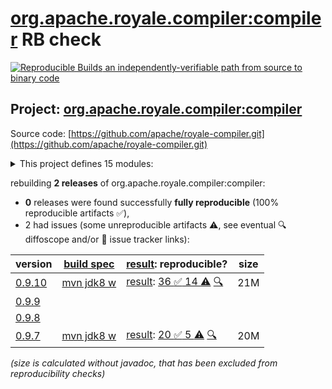 [org.apache.royale.compiler:compiler](https://central.sonatype.com/artifact/org.apache.royale.compiler/compiler/versions) RB check
=======

[![Reproducible Builds](https://reproducible-builds.org/images/logos/rb.svg) an independently-verifiable path from source to binary code](https://reproducible-builds.org/)

## Project: [org.apache.royale.compiler:compiler](https://central.sonatype.com/artifact/org.apache.royale.compiler/compiler/versions)

Source code: [https://github.com/apache/royale-compiler.git](https://github.com/apache/royale-compiler.git)

<details><summary>This project defines 15 modules:</summary>

* [org.apache.royale.compiler:compiler](https://central.sonatype.com/artifact/org.apache.royale.compiler/compiler/0.9.10)
* [org.apache.royale.compiler:compiler-common](https://central.sonatype.com/artifact/org.apache.royale.compiler/compiler-common/0.9.10)
* [org.apache.royale.compiler:compiler-externc](https://central.sonatype.com/artifact/org.apache.royale.compiler/compiler-externc/0.9.10)
* [org.apache.royale.compiler:compiler-jx](https://central.sonatype.com/artifact/org.apache.royale.compiler/compiler-jx/0.9.10)
* [org.apache.royale.compiler:compiler-playerglobalc](https://central.sonatype.com/artifact/org.apache.royale.compiler/compiler-playerglobalc/0.9.10)
* [org.apache.royale.compiler:compiler-test-utils](https://central.sonatype.com/artifact/org.apache.royale.compiler/compiler-test-utils/0.9.10)
* [org.apache.royale.compiler:debugger](https://central.sonatype.com/artifact/org.apache.royale.compiler/debugger/0.9.10)
* [org.apache.royale.compiler:flex-compiler-oem](https://central.sonatype.com/artifact/org.apache.royale.compiler/flex-compiler-oem/0.9.10)
* [org.apache.royale.compiler:formatter](https://central.sonatype.com/artifact/org.apache.royale.compiler/formatter/0.9.10)
* [org.apache.royale.compiler:linter](https://central.sonatype.com/artifact/org.apache.royale.compiler/linter/0.9.10)
* [org.apache.royale.compiler:royale-ant-tasks](https://central.sonatype.com/artifact/org.apache.royale.compiler/royale-ant-tasks/0.9.10)
* [org.apache.royale.compiler:royale-compiler-parent](https://central.sonatype.com/artifact/org.apache.royale.compiler/royale-compiler-parent/0.9.10)
* [org.apache.royale.compiler:royale-maven-plugin](https://central.sonatype.com/artifact/org.apache.royale.compiler/royale-maven-plugin/0.9.10)
* [org.apache.royale.compiler:royaleunit-ant-tasks](https://central.sonatype.com/artifact/org.apache.royale.compiler/royaleunit-ant-tasks/0.9.10)
* [org.apache.royale.compiler:swfutils](https://central.sonatype.com/artifact/org.apache.royale.compiler/swfutils/0.9.10)
</details>

rebuilding **2 releases** of org.apache.royale.compiler:compiler:
- **0** releases were found successfully **fully reproducible** (100% reproducible artifacts :white_check_mark:),
- 2 had issues (some unreproducible artifacts :warning:, see eventual :mag: diffoscope and/or :memo: issue tracker links):

| version | [build spec](/BUILDSPEC.md) | [result](https://reproducible-builds.org/docs/jvm/): reproducible? | size |
| -- | --------- | ------ | -- |
| [0.9.10](https://central.sonatype.com/artifact/org.apache.royale.compiler/compiler/0.9.10/pom) | [mvn jdk8 w](royale-compiler-0.9.10.buildspec) | [result](royale-maven-plugin-0.9.10.buildinfo): [36 :white_check_mark:  14 :warning:](royale-maven-plugin-0.9.10.buildcompare) [:mag:](royale-maven-plugin-0.9.10.diffoscope) | 21M |
| [0.9.9](https://central.sonatype.com/artifact/org.apache.royale.compiler/compiler/0.9.9/pom) | | | |
| [0.9.8](https://central.sonatype.com/artifact/org.apache.royale.compiler/compiler/0.9.8/pom) | | | |
| [0.9.7](https://central.sonatype.com/artifact/org.apache.royale.compiler/compiler/0.9.7/pom) | [mvn jdk8 w](royale-compiler-0.9.7.buildspec) | [result](royale-maven-plugin-0.9.7.buildinfo): [20 :white_check_mark:  5 :warning:](royale-maven-plugin-0.9.7.buildcompare) [:mag:](royale-maven-plugin-0.9.7.diffoscope) | 20M |

<i>(size is calculated without javadoc, that has been excluded from reproducibility checks)</i>
